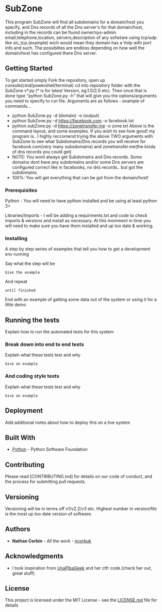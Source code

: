 # SubZone

This program SubZone will find all subdomains for a domain/host you specify, and Dns records of all the 
Dns server's for that domain/host, including in the records can be found owner/sys-admin email,telephone,location,
servers,description of any sofwtare using tcp/udp like sic_tcp.(example) wich would mean they domain has a VoIp
with port info and such. The possibiltes are endless depending on how well the domain/host has configured there 
Dns server.

## Getting Started

To get started simply Fork the repository, open up console(cmd/powershell/terminal) cd into repository folder with 
the SubZone v*.py (* is for latest Version, eg.1.0/2.0 etc). Then once that is done type "python SubZone.py -h"
that will give you the options/arguments you need to specify to run file. Arguments are as follows - example of commands...
- python SubZone.py -d (domain) -o (output)
- python SubZone.py -d https://facebook.com -o facebook.txt
- python subZone.py -d https://zonetransfer.me -o zone.txt
Above is the command layout, and some examples. If you wish to see how good! my program is.. I highly reccomend trying the above
TWO arguments with SubZone to see what Subdomains/Dns records you will receive for facebook.com(very many subsdomains) and
zonetransfer.me(the kinda of dns records you could get)
- NOTE: You wont always get Subdomains and Dns records. Some domains dont have any subdomains and/or some Dns servers are configured
correct like in facebooks, no dns records.. but got the subdomains.
- 100%: You will get everything that can be got from the domain/host!

### Prerequisites

Python - You will need to have python installed and be using at least python 3+

Libraries/Imports - I will be adding a requirments.txt and code to check imports & versions
and install as necessary. At this momment in time you will need to make sure you have them installed and up too date & working.



### Installing

A step by step series of examples that tell you how to get a development env running

Say what the step will be

```
Give the example
```

And repeat

```
until finished
```

End with an example of getting some data out of the system or using it for a little demo

## Running the tests

Explain how to run the automated tests for this system

### Break down into end to end tests

Explain what these tests test and why

```
Give an example
```

### And coding style tests

Explain what these tests test and why

```
Give an example
```

## Deployment

Add additional notes about how to deploy this on a live system

## Built With

* [Python]('https://www.python.org/) - Python Software Foundation

## Contributing

Please read [CONTRIBUTING.md] for details on our code of conduct, and the process for submitting pull requests.

## Versioning

Versioning will be in terms off v1/v2.2/v3 etc. Highest number in version/file is the most up too date version of software.

## Authors

* **Nathan Corbin** - *All the work* - [ncorbuk](https://github.com/ncorbuk)

## Acknowledgments

* I took inspiration from [UnaPibaGeek](https://github.com/UnaPibaGeek) and her ctfr code.(check her out, great stuff)

## License

This project is licensed under the MIT License - see the [LICENSE.md](LICENSE.md) file for details


